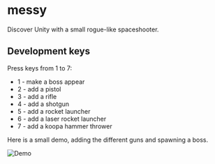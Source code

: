 # messy

Discover Unity with a small rogue-like spaceshooter.

## Development keys
Press keys from 1 to 7:

* 1 - make a boss appear
* 2 - add a pistol
* 3 - add a rifle
* 4 - add a shotgun
* 5 - add a rocket launcher
* 6 - add a laser rocket launcher
* 7 - add a koopa hammer thrower

Here is a small demo, adding the different guns and spawning a boss.

![Demo](demo.gif)
